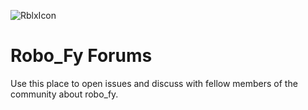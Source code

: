 ![RblxIcon](https://www.google.com/url?sa=i&source=images&cd=&ved=2ahUKEwjLwoSHz4bnAhWixoUKHZJCCWQQjRx6BAgBEAQ&url=https%3A%2F%2Fwww.visualpharm.com%2Ffree-icons%2Froblox-595b40b65ba036ed117d2339&psig=AOvVaw27mUsLY5SvhjhKwy-zu3fX&ust=1579212474894436)

# Robo_Fy Forums
Use this place to open issues and discuss with fellow members of the community about robo_fy.
